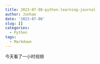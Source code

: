 ```yaml
---
title: 2023-07-08-python-learning-journal
author: Junhao
date: '2023-07-08'
slug: []
categories:
  - Python
tags:
  - Markdown
---
```

  今天看了一小时视频